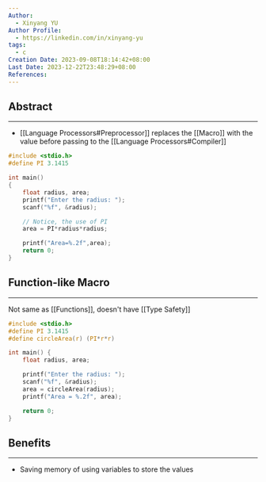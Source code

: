 ```yaml
---
Author:
  - Xinyang YU
Author Profile:
  - https://linkedin.com/in/xinyang-yu
tags:
  - c
Creation Date: 2023-09-08T18:14:42+08:00
Last Date: 2023-12-22T23:48:29+08:00
References: 
---
```

## Abstract
---
- [[Language Processors#Preprocessor]] replaces the [[Macro]] with the value before passing to the [[Language Processors#Compiler]]

```c {2} {11}
#include <stdio.h>
#define PI 3.1415

int main()
{
    float radius, area;
    printf("Enter the radius: ");
    scanf("%f", &radius);

    // Notice, the use of PI
    area = PI*radius*radius;

    printf("Area=%.2f",area);
    return 0;
}
```

## Function-like Macro
---
Not same as [[Functions]], doesn't have [[Type Safety]]

```c {3} {10}
#include <stdio.h>
#define PI 3.1415
#define circleArea(r) (PI*r*r)

int main() {
    float radius, area;

    printf("Enter the radius: ");
    scanf("%f", &radius);
    area = circleArea(radius);
    printf("Area = %.2f", area);

    return 0;
}
```

## Benefits
---
- Saving memory of using variables to store the values



